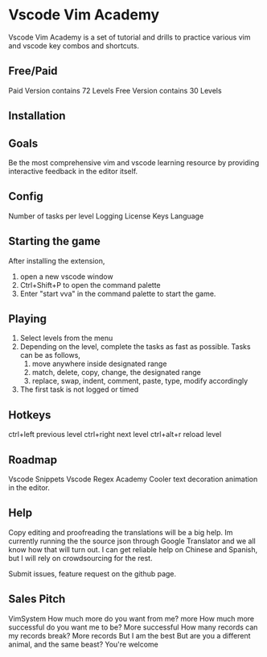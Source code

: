 # Vscode Vim Academy
Vscode Vim Academy is a set of tutorial and drills to practice various vim and vscode key combos and shortcuts.

## Free/Paid
Paid Version contains 72 Levels
Free Version contains 30 Levels

## Installation


## Goals
Be the most comprehensive vim and vscode learning resource by providing interactive feedback in the editor itself.

## Config
Number of tasks per level
Logging
License Keys
Language

## Starting the game
After installing the extension,
1. open a new vscode window
2. Ctrl+Shift+P to open the command palette
3. Enter "start vva" in the command palette to start the game.

## Playing
1. Select levels from the menu
2. Depending on the level, complete the tasks as fast as possible. Tasks can be as follows,
   1. move anywhere inside designated range
   2. match, delete, copy, change, the designated range
   3. replace, swap, indent, comment, paste, type, modify accordingly
3. The first task is not logged or timed

## Hotkeys
ctrl+left previous level
ctrl+right next level
ctrl+alt+r reload level

## Roadmap

Vscode Snippets
Vscode Regex Academy
Cooler text decoration animation in the editor.


## Help

Copy editing and proofreading the translations will be a big help. Im currently running the the source json through Google Translator and we all know how that will turn out. I can get reliable help on Chinese and Spanish, but I will rely on crowdsourcing for the rest.

Submit issues, feature request on the github page.

## Sales Pitch
VimSystem
How much more do you want from me?
more
How much more successful do you want me to be?
More successful
How many records can my records break?
More records
But I am the best
But are you a different animal, and the same beast?
You're welcome
